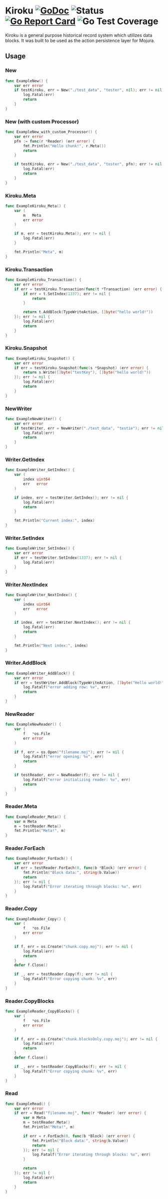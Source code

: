 # Kiroku [![GoDoc](https://godoc.org/github.com/mojura/kiroku?status.svg)](https://godoc.org/github.com/mojura/kiroku) ![Status](https://img.shields.io/badge/status-beta-yellow.svg) [![Go Report Card](https://goreportcard.com/badge/github.com/mojura/kiroku)](https://goreportcard.com/report/github.com/mojura/kiroku) ![Go Test Coverage](https://img.shields.io/badge/coverage-93.6%25-green)
Kiroku is a general purpose historical record system which utilizes data blocks. It was built to be used as the action persistence layer for Mojura.

## Usage
### New
```go
func ExampleNew() {
	var err error
	if testKiroku, err = New("./test_data", "tester", nil); err != nil {
		log.Fatal(err)
		return
	}
}
```

### New (with custom Processor)
```go
func ExampleNew_with_custom_Processor() {
	var err error
	pfn := func(r *Reader) (err error) {
		fmt.Println("Hello chunk!", r.Meta())
		return
	}

	if testKiroku, err = New("./test_data", "tester", pfn); err != nil {
		log.Fatal(err)
		return
	}
}
```

### Kiroku.Meta
```go
func ExampleKiroku_Meta() {
	var (
		m   Meta
		err error
	)

	if m, err = testKiroku.Meta(); err != nil {
		log.Fatal(err)
	}

	fmt.Println("Meta", m)
}
```

### Kiroku.Transaction
```go
func ExampleKiroku_Transaction() {
	var err error
	if err = testKiroku.Transaction(func(t *Transaction) (err error) {
		if err = t.SetIndex(1337); err != nil {
			return
		}

		return t.AddBlock(TypeWriteAction, []byte("hello world!"))
	}); err != nil {
		log.Fatal(err)
		return
	}
}
```

### Kiroku.Snapshot
```go
func ExampleKiroku_Snapshot() {
	var err error
	if err = testKiroku.Snapshot(func(s *Snapshot) (err error) {
		return s.Write([]byte("testKey"), []byte("hello world!"))
	}); err != nil {
		log.Fatal(err)
		return
	}
}
```

### NewWriter
```go
func ExampleNewWriter() {
	var err error
	if testWriter, err = NewWriter("./test_data", "testie"); err != nil {
		log.Fatal(err)
		return
	}
}
```

### Writer.GetIndex
```go
func ExampleWriter_GetIndex() {
	var (
		index uint64
		err   error
	)

	if index, err = testWriter.GetIndex(); err != nil {
		log.Fatal(err)
		return
	}

	fmt.Println("Current index:", index)
}
```

### Writer.SetIndex
```go
func ExampleWriter_SetIndex() {
	var err error
	if err = testWriter.SetIndex(1337); err != nil {
		log.Fatal(err)
	}
}
```

### Writer.NextIndex
```go
func ExampleWriter_NextIndex() {
	var (
		index uint64
		err   error
	)

	if index, err = testWriter.NextIndex(); err != nil {
		log.Fatal(err)
		return
	}

	fmt.Println("Next index:", index)
}
```

### Writer.AddBlock
```go
func ExampleWriter_AddBlock() {
	var err error
	if err = testWriter.AddBlock(TypeWriteAction, []byte("Hello world!")); err != nil {
		log.Fatalf("error adding row: %v", err)
		return
	}
}
```

### NewReader
```go
func ExampleNewReader() {
	var (
		f   *os.File
		err error
	)

	if f, err = os.Open("filename.moj"); err != nil {
		log.Fatalf("error opening: %v", err)
		return
	}

	if testReader, err = NewReader(f); err != nil {
		log.Fatalf("error initializing reader: %v", err)
		return
	}
}
```

### Reader.Meta
```go
func ExampleReader_Meta() {
	var m Meta
	m = testReader.Meta()
	fmt.Println("Meta!", m)
}
```

### Reader.ForEach
```go
func ExampleReader_ForEach() {
	var err error
	if err = testReader.ForEach(0, func(b *Block) (err error) {
		fmt.Println("Block data:", string(b.Value))
		return
	}); err != nil {
		log.Fatalf("Error iterating through blocks: %v", err)
	}
}
```

### Reader.Copy
```go
func ExampleReader_Copy() {
	var (
		f   *os.File
		err error
	)

	if f, err = os.Create("chunk.copy.moj"); err != nil {
		log.Fatal(err)
		return
	}
	defer f.Close()

	if _, err = testReader.Copy(f); err != nil {
		log.Fatalf("Error copying chunk: %v", err)
	}
}
```

### Reader.CopyBlocks
```go
func ExampleReader_CopyBlocks() {
	var (
		f   *os.File
		err error
	)

	if f, err = os.Create("chunk.blocksOnly.copy.moj"); err != nil {
		log.Fatal(err)
		return
	}
	defer f.Close()

	if _, err = testReader.CopyBlocks(f); err != nil {
		log.Fatalf("Error copying chunk: %v", err)
	}
}
```

### Read
```go
func ExampleRead() {
	var err error
	if err = Read("filename.moj", func(r *Reader) (err error) {
		var m Meta
		m = testReader.Meta()
		fmt.Println("Meta!", m)

		if err = r.ForEach(0, func(b *Block) (err error) {
			fmt.Println("Block data:", string(b.Value))
			return
		}); err != nil {
			log.Fatalf("Error iterating through blocks: %v", err)
		}

		return
	}); err != nil {
		log.Fatal(err)
		return
	}
}
```
